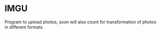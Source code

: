 # IMGU
Program to upload photos, soon will also count for transformation of photos in different formats
